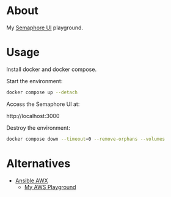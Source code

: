 # About

My [Semaphore UI](https://github.com/semaphoreui/semaphore) playground.

# Usage

Install docker and docker compose.

Start the environment:

```bash
docker compose up --detach
```

Access the Semaphore UI at:

http://localhost:3000

Destroy the environment:

```bash
docker compose down --timeout=0 --remove-orphans --volumes
```

# Alternatives

* [Ansible AWX](https://github.com/ansible/awx)
  * [My AWS Playground](https://github.com/rgl/awx-vagrant)
